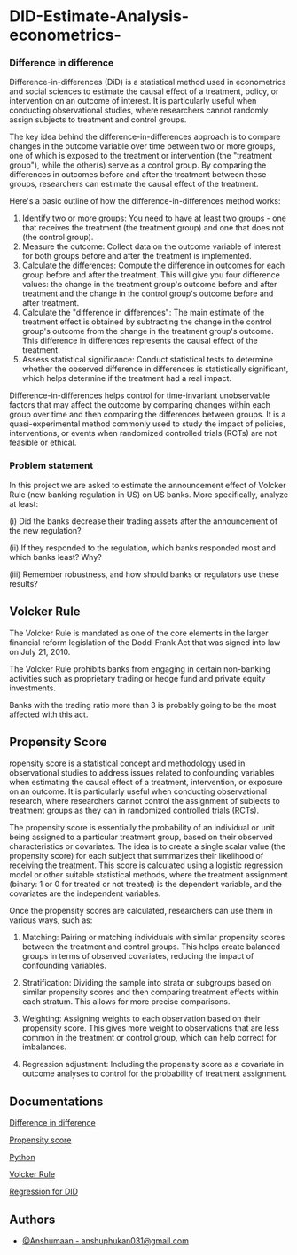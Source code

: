 # DID-Estimate-Analysis-econometrics-

### Difference in difference 

Difference-in-differences (DiD) is a statistical method used in econometrics and social sciences to estimate the causal effect of a treatment, policy, or intervention on an outcome of interest. It is particularly useful when conducting observational studies, where researchers cannot randomly assign subjects to treatment and control groups.

The key idea behind the difference-in-differences approach is to compare changes in the outcome variable over time between two or more groups, one of which is exposed to the treatment or intervention (the "treatment group"), while the other(s) serve as a control group. By comparing the differences in outcomes before and after the treatment between these groups, researchers can estimate the causal effect of the treatment.

Here's a basic outline of how the difference-in-differences method works:

1. Identify two or more groups: You need to have at least two groups - one that receives the treatment (the treatment group) and one that does not (the control group).
2. Measure the outcome: Collect data on the outcome variable of interest for both groups before and after the treatment is implemented.
3. Calculate the differences: Compute the difference in outcomes for each group before and after the treatment. This will give you four difference values: the change in the treatment group's outcome before and after treatment and the change in the control group's outcome before and after treatment.
4. Calculate the "difference in differences": The main estimate of the treatment effect is obtained by subtracting the change in the control group's outcome from the change in the treatment group's outcome. This difference in differences represents the causal effect of the treatment.
5. Assess statistical significance: Conduct statistical tests to determine whether the observed difference in differences is statistically significant, which helps determine if the treatment had a real impact.

Difference-in-differences helps control for time-invariant unobservable factors that may affect the outcome by comparing changes within each group over time and then comparing the differences between groups. It is a quasi-experimental method commonly used to study the impact of policies, interventions, or events when randomized controlled trials (RCTs) are not feasible or ethical.

### Problem statement 

In this project we are asked to estimate the announcement effect of Volcker Rule (new banking regulation in US) on US banks. More specifically, analyze at least:

(i) Did the banks decrease their trading assets after the announcement of the new regulation?

(ii) If they responded to the regulation, which banks responded most and which banks least?
Why?

(iii) Remember robustness, and how should banks or regulators use these results?


## Volcker Rule

The Volcker Rule is mandated as one of the core elements in the larger financial reform legislation of the Dodd-Frank Act that was signed into law on July 21, 2010.

The Volcker Rule prohibits banks from engaging in certain non-banking activities such as proprietary trading or hedge fund and private equity investments.

Banks with the trading ratio more than 3 is probably going to be the most affected with this act.

## Propensity Score

ropensity score is a statistical concept and methodology used in observational studies to address issues related to confounding variables when estimating the causal effect of a treatment, intervention, or exposure on an outcome. It is particularly useful when conducting observational research, where researchers cannot control the assignment of subjects to treatment groups as they can in randomized controlled trials (RCTs).

The propensity score is essentially the probability of an individual or unit being assigned to a particular treatment group, based on their observed characteristics or covariates. The idea is to create a single scalar value (the propensity score) for each subject that summarizes their likelihood of receiving the treatment. This score is calculated using a logistic regression model or other suitable statistical methods, where the treatment assignment (binary: 1 or 0 for treated or not treated) is the dependent variable, and the covariates are the independent variables.

Once the propensity scores are calculated, researchers can use them in various ways, such as:

1. Matching: Pairing or matching individuals with similar propensity scores between the treatment and control groups. This helps create balanced groups in terms of observed covariates, reducing the impact of confounding variables.

2. Stratification: Dividing the sample into strata or subgroups based on similar propensity scores and then comparing treatment effects within each stratum. This allows for more precise comparisons.
3. Weighting: Assigning weights to each observation based on their propensity score. This gives more weight to observations that are less common in the treatment or control group, which can help correct for imbalances.
4. Regression adjustment: Including the propensity score as a covariate in outcome analyses to control for the probability of treatment assignment.

## Documentations

[Difference in difference](https://www.publichealth.columbia.edu/research/population-health-methods/difference-difference-estimation) 

[Propensity score](https://www.ncbi.nlm.nih.gov/pmc/articles/PMC4267761/)

[Python](https://docs.python.org/3/)

[Volcker Rule](https://www.investopedia.com/terms/v/volcker-rule.asp)

[Regression for DID](https://timeseriesreasoning.com/contents/introduction-to-the-difference-in-differences-regression-model/)

## Authors

- [@Anshumaan - <anshuphukan031@gmail.com>](https://github.com/Anshumaan031)
